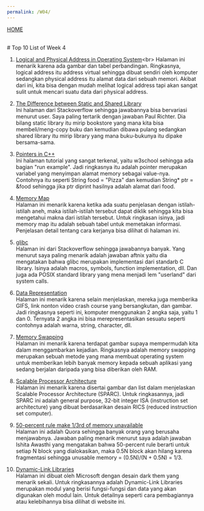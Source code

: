 ```yaml
---
permalink: /W04/
---
```

[HOME](../)

<br>
# Top 10 List of Week 4

1. [Logical and Physical Address in Operating System](https://www.geeksforgeeks.org/logical-and-physical-address-in-operating-system/#:~:text=Logical%20Address%20is%20generated%20by,physical%20memory%20location%20by%20CPU.)<br>
Halaman ini menarik karena ada gambar dan tabel perbandingan. Ringkasnya, logical address itu address virtual sehingga dibuat sendiri oleh komputer sedangkan physical address itu alamat data dari sebuah memori. Akibat dari ini, kita bisa dengan mudah melihat logical address tapi akan sangat sulit untuk mencari suatu data dari physical address.

2. [The Difference between Static and Shared Library](https://stackoverflow.com/questions/2649334/difference-between-static-and-shared-libraries)<br>
Ini halaman dari Stackoverflow sehingga jawabannya bisa bervariasi menurut user. Saya paling tertarik dengan jawaban Paul Richter. Dia bilang static library itu mirip bookstore yang mana kita bisa membeli/meng-copy buku dan kemudian dibawa pulang sedangkan shared library itu mirip library yang mana buku-bukunya itu dipake bersama-sama.

3. [Pointers in C++](https://www.w3schools.com/cpp/cpp_pointers.asp)<br>
Ini halaman tutorial yang sangat terkenal, yaitu w3school sehingga ada bagian "run example". Jadi ringkasnya itu adalah pointer merupakan variabel yang menyimpan alamat memory sebagai value-nya. Contohnya itu seperti String food = "Pizza" dan kemudian String* ptr = &food sehingga jika ptr diprint hasilnya adalah alamat dari food.

4. [Memory Map](https://whatis.techtarget.com/definition/memory-map)<br>
Halaman ini menarik karena ketika ada suatu penjelasan dengan istilah-istilah aneh, maka istilah-istilah tersebut dapat diklik sehingga kita bisa mengetahui makna dari istilah tersebut. Untuk ringkasan isinya, jadi memory map itu adalah sebuah tabel untuk memetakan informasi. Penjelasan detail tentang cara kerjanya bisa dilihat di halaman ini.

5. [glibc](https://stackoverflow.com/questions/11460782/what-is-glibc-what-is-it-used-for)<br>
Halaman ini dari Stackoverflow sehingga jawabannya banyak. Yang menurut saya paling menarik adalah jawaban aftnix yaitu dia mengatakan bahwa glibc merupakan implementasi dari standarb C library. Isinya adalah macros, symbols, function implementation, dll. Dan juga ada POSIX standard library yang mena menjadi lem "userland" dari system calls.

6. [Data Representation](https://computersciencewiki.org/index.php/Data_representation)<br>
Halaman ini menarik karena selain menjelaskan, mereka juga memberika GIFS, link nonton video crash course yang bersangkutan, dan gambar. Jadi ringkasnya seperti ini, komputer menggunakan 2 angka saja, yaitu 1 dan 0. Ternyata 2 angka ini bisa merepresentasikan sesuatu seperti contohnya adalah warna, string, character, dll.

7. [Memory Swapping](https://www.enterprisestorageforum.com/storage-hardware/memory-swapping.html)<br>
Halaman ini menarik karena terdapat gambar supaya mempermudah kita dalam menggambarkan kejadian. Ringkasnya adalah memory swapping merupakan sebuah metode yang mana membuat operating system untuk memberikan lebih banyak memory kepada sebuah aplikasi yang sedang berjalan daripada yang bisa diberikan oleh RAM.

8. [Scalable Processor Architecture](https://www.geeksforgeeks.org/sparc-full-form/)<br>
Halaman ini menarik karena disertai gambar dan list dalam menjelaskan Scalable Processor Architecture (SPARC). Untuk ringkasannya, jadi SPARC ini adalah general purpose, 32-bit integer ISA (instruction set architecture) yang dibuat berdasarikan desain RICS (reduced instruction set computer).

9. [50-percent rule make 1/3rd of memory unavailable](https://www.quora.com/How-does-the-50-percent-rule-make-1-3rd-of-memory-unavailable-and-not-50-of-memory-unavailable)<br>
Halaman ini adalah Quora sehingga banyak orang yang berusaha menjawabnya. Jawaban paling menarik menurut saya adalah jawaban Ishita Awasthi yang mengatakan bahwa 50-percent rule berarti untuk setiap N block yang dialokasikan, maka 0.5N block akan hilang karena fragmentasi sehingga unusable memory = (0.5N)/(N + 0.5N) = 1/3.

10.  [Dynamic-Link Libraries](https://docs.microsoft.com/en-us/windows/win32/dlls/dynamic-link-libraries)<br>
Halaman ini dibuat oleh Microsoft dengan desain dark them yang menarik sekali. Untuk ringkasannya adalah Dynamic-Link Libraries merupakan modul yang berisi fungsi-fungsi dan data yang akan digunakan oleh modul lain. Untuk detailnya seperti cara pembagiannya atau kelebihannya bisa dilihat di website ini.
